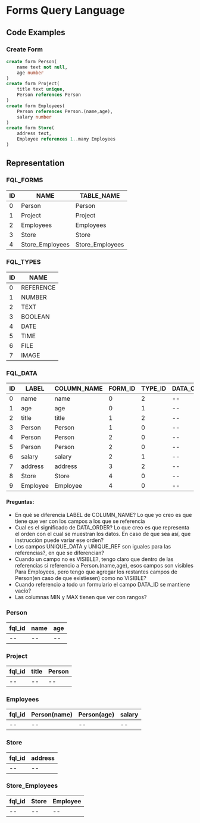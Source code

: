 

# Forms Query Language

## Code Examples

### Create Form

```sql
create form Person(
    name text not null,
    age number
)
create form Project(
    title text unique,
    Person references Person
)
create form Employees(
    Person references Person.(name,age),
    salary number
)
create form Store(
    address text,
    Employee references 1..many Employees
)
```

## Representation
### FQL_FORMS 

| ID | NAME           |TABLE_NAME       |
| -- | --             | --              |
| 0  | Person         | Person          |
| 1  | Project        | Project         |
| 2  | Employees      | Employees       |
| 3  | Store          | Store           |
| 4  | Store_Employees| Store_Employees |


### FQL_TYPES
| ID | NAME     |
| -- | --       |
| 0  | REFERENCE|
| 1  | NUMBER   | 
| 2  | TEXT     |
| 3  | BOOLEAN  |
| 4  | DATE     |
| 5  | TIME     |
| 6  | FILE     |
| 7  | IMAGE    |

### FQL_DATA

| ID | LABEL   |COLUMN_NAME|FORM_ID|TYPE_ID|DATA_ORDER|UNIQUE_DATA|NULLABLE|VISIBLE|DATA_ID|FULL_REF|UNIQUE_REF|TOTALLY|MIN|MAX|
|--  |--       |--         |--     |--     |--        |--         |--      |--     |--     |--      |--        |--     |-- |-- |
|0   |name     |name       |0      |2      |--        |false      |false   |true   |--     |--      |--        |--     |-- |-- |
|1   |age      |age        |0      |1      |--        |false      |true    |true   |--     |--      |--        |--     |-- |-- |
|2   |title    |title      |1      |2      |--        |true       |true    |true   |--     |--      |--        |--     |-- |-- |
|3   |Person   |Person     |1      |0      |--        |false      |true    |true   |--     |true    |--        |--     |-- |-- |
|4   |Person   |Person     |2      |0      |--        |false      |true    |true   |0      |false   |--        |--     |-- |-- |
|5   |Person   |Person     |2      |0      |--        |false      |true    |true   |1      |false   |--        |--     |-- |-- |
|6   |salary   |salary     |2      |1      |--        |false      |true    |true   |--     |--      |--        |--     |-- |-- |
|7   |address  |address    |3      |2      |--        |false      |true    |true   |--     |--      |--        |--     |-- |-- |
|8   |Store    |Store      |4      |0      |--        |false      |true    |true   |--     |true    |--        |--     |-- |-- |
|9   |Employee |Employee   |4      |0      |--        |false      |true    |true   |--     |true    |--        |--     |-- |-- |

#### Preguntas:
- En qué se diferencia LABEL de COLUMN_NAME? Lo que yo creo es que tiene que ver con los campos a los que se referencia
- Cual es el significado de DATA_ORDER? Lo que creo es que representa el orden con el cual se muestran los datos. En caso de que sea así, que instrucción puede variar ese orden?
- Los campos UNIQUE_DATA y UNIQUE_REF son iguales para las referencias?, en que se diferencian?
- Cuando un campo no es VISIBLE?, tengo claro que dentro de las referencias si referencio a Person.(name,age), esos campos son visibles Para Employees, pero tengo que agregar los restantes campos de Person(en caso de que existiesen) como no VISIBLE?
- Cuando referencio a todo un formulario el campo DATA_ID se mantiene vacío?
- Las columnas MIN y MAX tienen que ver con rangos? 

### Person
| fql_id | name |age |
| --     | --   | -- |
| --     | --   | -- |

### Project
| fql_id | title |Person |
| --     | --    | --    |
| --     | --    | --    |


### Employees
| fql_id | Person(name) |Person(age) | salary |
| --     | --           | --         |--      |
| --     | --           | --         |--      |


### Store
| fql_id | address |
| --     | --      |
| --     | --      | 


### Store_Employees
| fql_id | Store |Employee |
| --     | --    | --      |
| --     | --    | --      |
